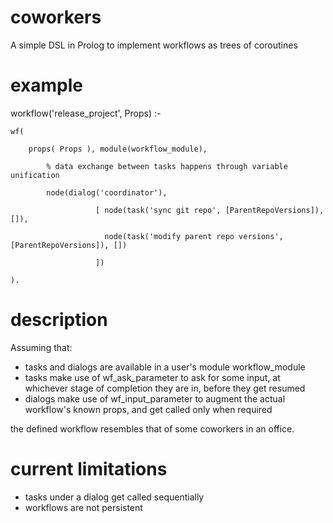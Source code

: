 # coworkers
A simple DSL in Prolog to implement workflows as trees of coroutines

# example
workflow('release_project', Props) :-

    wf(

        props( Props ), module(workflow_module),

            % data exchange between tasks happens through variable unification

            node(dialog('coordinator'),

                       [ node(task('sync git repo', [ParentRepoVersions]), []),

                         node(task('modify parent repo versions', [ParentRepoVersions]), [])

                       ])

    ).

# description
Assuming that:

- tasks and dialogs are available in a user's module workflow_module
- tasks make use of wf_ask_parameter to ask for some input, at whichever stage of completion they are in,
    before they get resumed
- dialogs make use of wf_input_parameter to augment the actual workflow's known props, and get called
    only when required

the defined workflow resembles that of some coworkers in an office.

# current limitations
- tasks under a dialog get called sequentially
- workflows are not persistent